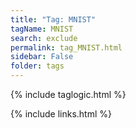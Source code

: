 ```yaml
---
title: "Tag: MNIST"
tagName: MNIST
search: exclude
permalink: tag_MNIST.html
sidebar: False
folder: tags
---
```

{% include taglogic.html %}

{% include links.html %}

